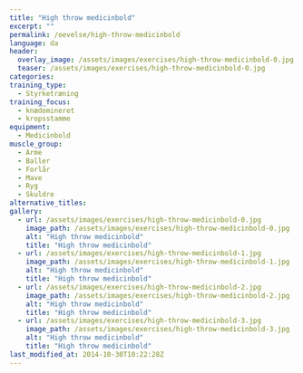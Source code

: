 ```yaml
---
title: "High throw medicinbold"
excerpt: ""
permalink: /oevelse/high-throw-medicinbold
language: da
header:
  overlay_image: /assets/images/exercises/high-throw-medicinbold-0.jpg
  teaser: /assets/images/exercises/high-throw-medicinbold-0.jpg
categories:
training_type: 
  - Styrketræning
training_focus: 
  - knædomineret
  - kropsstamme
equipment:
  - Medicinbold
muscle_group:
  - Arme
  - Baller
  - Forlår
  - Mave
  - Ryg
  - Skuldre
alternative_titles:
gallery:
  - url: /assets/images/exercises/high-throw-medicinbold-0.jpg
    image_path: /assets/images/exercises/high-throw-medicinbold-0.jpg
    alt: "High throw medicinbold"
    title: "High throw medicinbold"
  - url: /assets/images/exercises/high-throw-medicinbold-1.jpg
    image_path: /assets/images/exercises/high-throw-medicinbold-1.jpg
    alt: "High throw medicinbold"
    title: "High throw medicinbold"
  - url: /assets/images/exercises/high-throw-medicinbold-2.jpg
    image_path: /assets/images/exercises/high-throw-medicinbold-2.jpg
    alt: "High throw medicinbold"
    title: "High throw medicinbold"
  - url: /assets/images/exercises/high-throw-medicinbold-3.jpg
    image_path: /assets/images/exercises/high-throw-medicinbold-3.jpg
    alt: "High throw medicinbold"
    title: "High throw medicinbold"
last_modified_at: 2014-10-30T10:22:28Z
---
```



